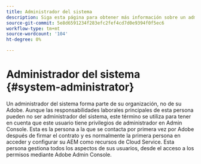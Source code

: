 ```yaml
---
title: Administrador del sistema
description: Siga esta página para obtener más información sobre un administrador del sistema.
source-git-commit: 5e8d6591234f283efc2fef4cd7d0e9394f0f5ec6
workflow-type: tm+mt
source-wordcount: '104'
ht-degree: 0%

---
```



# Administrador del sistema {#system-administrator}

Un administrador del sistema forma parte de su organización, no de su Adobe. Aunque las responsabilidades laborales principales de esta persona pueden no ser administrador del sistema, este término se utiliza para tener en cuenta que este usuario tiene privilegios de administrador en Admin Console. Esta es la persona a la que se contacta por primera vez por Adobe después de firmar el contrato y es normalmente la primera persona en acceder y configurar su AEM como recursos de Cloud Service. Esta persona gestiona todos los aspectos de sus usuarios, desde el acceso a los permisos mediante Adobe Admin Console.
